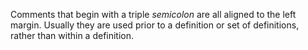  

Comments that begin with a triple *semicolon* are all aligned to the left margin. Usually they are used prior to a definition or set of definitions, rather than within a definition. 


